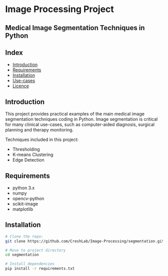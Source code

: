 # Image Processing Project
## Medical Image Segmentation Techniques in Python

## Index
- [Introduction](#introduzione)
- [Requirements](#requisiti)
- [Installation](#installazione)
- [Use-cases](#esempi-di-uso)
- [Licence](#licenza)

## Introduction
This project provides practical examples of the main medical image segmentation techniques coding in Python.
Image segmentation is critical for many clinical use-cases, such as computer-aided diagnosis, surgical planning and therapy monitoring.

Techniques included in this project:
- Thresholding
- K-means Clustering
- Edge Detection

## Requirements
- python 3.x
- numpy
- opencv-python
- scikit-image
- matplotlib

## Installation
```bash
# Clone the repo:
git clone https://github.com/CreshLab/Image-Processing/segmentation.git

# Move to project directory
cd segmentation

# Install dependencies
pip install -r requirements.txt

